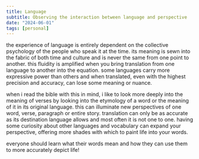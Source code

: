 ```yaml
---
title: Language
subtitle: Observing the interaction between language and perspective
date: "2024-06-01"
tags: [personal]
---
```


the experience of language is entirely dependent on the collective psychology of the people who speak it at the time. its meaning is sewn into the fabric of both time and culture and is never the same from one point to another. this fluidity is amplified when you bring translation from one language to another into the equation. some languages carry more expressive power than others and when translated, even with the highest precision and accuracy, can lose some meaning or nuance.

when i read the bible with this in mind, i like to look more deeply into the meaning of verses by looking into the etymology of a word or the meaning of it in its original language. this can illuminate new perspectives of one word, verse, paragraph or entire story. translation can only be as accurate as its destination language allows and most often it is not one to one. having some curiosity about other languages and vocabulary can expand your perspective, offering more shades with which to paint life into your words.

everyone should learn what their words mean and how they can use them to more accurately depict life!